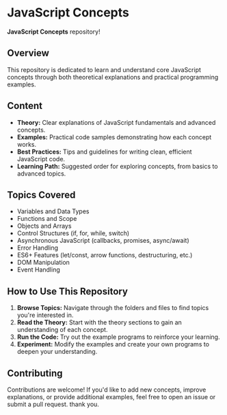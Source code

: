 # JavaScript Concepts

**JavaScript Concepts** repository!

## Overview

This repository is dedicated to learn and understand core JavaScript concepts through both theoretical explanations and practical programming examples. 

## Content 

- **Theory:** Clear explanations of JavaScript fundamentals and advanced concepts.
- **Examples:** Practical code samples demonstrating how each concept works.
- **Best Practices:** Tips and guidelines for writing clean, efficient JavaScript code.
- **Learning Path:** Suggested order for exploring concepts, from basics to advanced topics.

## Topics Covered

- Variables and Data Types
- Functions and Scope
- Objects and Arrays
- Control Structures (if, for, while, switch)
- Asynchronous JavaScript (callbacks, promises, async/await)
- Error Handling
- ES6+ Features (let/const, arrow functions, destructuring, etc.)
- DOM Manipulation
- Event Handling

## How to Use This Repository

1. **Browse Topics:** Navigate through the folders and files to find topics you're interested in.
2. **Read the Theory:** Start with the theory sections to gain an understanding of each concept.
3. **Run the Code:** Try out the example programs to reinforce your learning.
4. **Experiment:** Modify the examples and create your own programs to deepen your understanding.

## Contributing

Contributions are welcome! If you'd like to add new concepts, improve explanations, or provide additional examples, feel free to open an issue or submit a pull request.
thank you.

